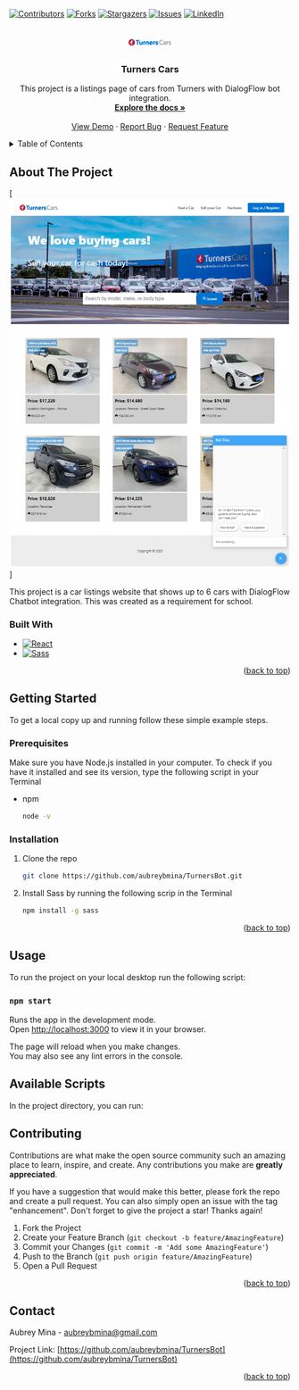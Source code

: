 <!-- REFERENCES --> 
[![Contributors][contributors-shield]][contributors-url]
[![Forks][forks-shield]][forks-url]
[![Stargazers][stars-shield]][stars-url]
[![Issues][issues-shield]][issues-url]
[![LinkedIn][linkedin-shield]][linkedin-url]

<!-- PROJECT LOGO -->
<br />
<div align="center">
  <a href="https://github.com/aubreybmina/TurnersBot.git">
    <img src="src/images/turnerscarslogo.png" alt="Logo" width="80">
  </a>

<h3 align="center">Turners Cars</h3>

  <p align="center">
    This project is a listings page of cars from Turners with DialogFlow bot integration.
    <br />
    <a href="https://github.com/aubreybmina/TurnersBot"><strong>Explore the docs »</strong></a>
    <br />
    <br />
    <a href="https://github.com/aubreybmina/TurnersBot">View Demo</a>
    ·
    <a href="https://github.com/aubreybmina/TurnersBot/issues">Report Bug</a>
    ·
    <a href="https://github.com/aubreybmina/TurnersBot/issues">Request Feature</a>
  </p>
</div>

<!-- TABLE OF CONTENTS -->
<details>
  <summary>Table of Contents</summary>
  <ol>
    <li>
      <a href="#about-the-project">About The Project</a>
      <ul>
        <li><a href="#built-with">Built With</a></li>
      </ul>
    </li>
    <li>
      <a href="#getting-started">Getting Started</a>
      <ul>
        <li><a href="#prerequisites">Prerequisites</a></li>
        <li><a href="#installation">Installation</a></li>
      </ul>
    </li>
    <li><a href="#usage">Usage</a></li>
    <li><a href="#contributing">Contributing</a></li>
    <li><a href="#contact">Contact</a></li>
  </ol>
</details>

<!-- ABOUT THE PROJECT -->
## About The Project

[![Product Name Screen Shot][product-screenshot]]

This project is a car listings website that shows up to 6 cars with DialogFlow Chatbot integration. This was created as a requirement for school.


### Built With

* [![React][React.js]][React-url]
* [![Sass][sass-lang.com]][Sass-url]

<p align="right">(<a href="#readme-top">back to top</a>)</p>


<!-- GETTING STARTED -->
## Getting Started

To get a local copy up and running follow these simple example steps.


### Prerequisites

Make sure you have Node.js installed in your computer. To check if you have it installed and see its version, type the following script in your Terminal
* npm
  ```sh
  node -v
  ```
  
### Installation

1. Clone the repo
   ```sh
   git clone https://github.com/aubreybmina/TurnersBot.git
   ```
2. Install Sass by running the following scrip in the Terminal
   ```sh
   npm install -g sass
   ```

<p align="right">(<a href="#readme-top">back to top</a>)</p>


<!-- USAGE -->
## Usage

To run the project on your local desktop run the following script:

### `npm start`

Runs the app in the development mode.\
Open [http://localhost:3000](http://localhost:3000) to view it in your browser.

The page will reload when you make changes.\
You may also see any lint errors in the console.


## Available Scripts

In the project directory, you can run:


<!-- CONTRIBUTING -->
## Contributing

Contributions are what make the open source community such an amazing place to learn, inspire, and create. Any contributions you make are **greatly appreciated**.

If you have a suggestion that would make this better, please fork the repo and create a pull request. You can also simply open an issue with the tag "enhancement".
Don't forget to give the project a star! Thanks again!

1. Fork the Project
2. Create your Feature Branch (`git checkout -b feature/AmazingFeature`)
3. Commit your Changes (`git commit -m 'Add some AmazingFeature'`)
4. Push to the Branch (`git push origin feature/AmazingFeature`)
5. Open a Pull Request

<p align="right">(<a href="#readme-top">back to top</a>)</p>


<!-- CONTACT -->
## Contact

Aubrey Mina - aubreybmina@gmail.com

Project Link: [https://github.com/aubreybmina/TurnersBot](https://github.com/aubreybmina/TurnersBot)

<p align="right">(<a href="#readme-top">back to top</a>)</p>


<!-- MARKDOWN LINKS & IMAGES -->
[contributors-shield]: https://img.shields.io/github/contributors/aubreybmina/TurnersBot.svg?style=for-the-badge
[contributors-url]: https://github.com/aubreybmina/TurnersBot/graphs/contributors
[forks-shield]: https://img.shields.io/github/forks/aubreybmina/TurnersBot.svg?style=for-the-badge
[forks-url]: https://github.com/aubreybmina/TurnersBot/network/members
[stars-shield]: https://img.shields.io/github/stars/aubreybmina/TurnersBot.svg?style=for-the-badge
[stars-url]: https://github.com/aubreybmina/TurnersBot/stargazers
[issues-shield]: https://img.shields.io/github/issues/aubreybmina/TurnersBot.svg?style=for-the-badge
[issues-url]: https://github.com/aubreybmina/TurnersBot/issues
[linkedin-shield]: https://img.shields.io/badge/-LinkedIn-black.svg?style=for-the-badge&logo=linkedin&colorB=555
[linkedin-url]: https://www.linkedin.com/in/aubrey-blancas/
[product-screenshot]: src/images/screenshot.png
[React.js]: https://img.shields.io/badge/React-20232A?style=for-the-badge&logo=react&logoColor=61DAFB
[React-url]: https://reactjs.org/
[Sass-lang.com]: https://img.shields.io/badge/Sass-20232A?style=for-the-badge&logo=sass&logoColor=CF649A
[Sass-url]: https://sass-lang.com/
